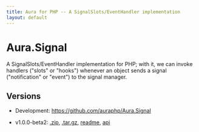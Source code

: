 ```yaml
---
title: Aura for PHP -- A SignalSlots/EventHandler implementation
layout: default
---
```


Aura.Signal
===========

A SignalSlots/EventHandler implementation for PHP; with it, we can invoke handlers ("slots" or "hooks") whenever an object sends a signal ("notification" or "event") to the signal manager.

Versions
--------

- Development: <https://github.com/auraphp/Aura.Signal>

- v1.0.0-beta2: [.zip](https://github.com/auraphp/Aura.Signal/zipball/1.0.0-beta2), [.tar.gz](https://github.com/auraphp/Aura.Signal/tarball/1.0.0-beta2), [readme](version/1.0.0-beta2/), [api](version/1.0.0-beta2/api/)

